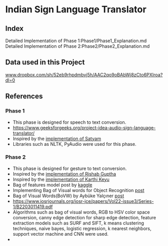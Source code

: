 # Indian Sign Language Translator
## Index

Detailed Implementation of Phase 1:Phase1/Phase1_Explanation.md <br>
Detailed Implementation of Phase 2:Phase2/Phase2_Explanation.md <br>

## Data used in this Project
www.dropbox.com/sh/52eb9rhpdmbvj5h/AAC2qo9oBAbWj8zCto6PXlroa?dl=0

## References
### Phase 1
- This phase is designed for speech to text conversion.
- https://www.geeksforgeeks.org/project-idea-audio-sign-language-translator/
- Inspired by the [implementation of Satyam](https://github.com/satyam9090/Automatic-Indian-Sign-Language-Translator-ISL)
- Libraries such as NLTK, PyAudio were used for this phase.
### Phase 2
- This phase is designed for gesture to text conversion.
- Inspired by the [implementation of Rishab Guptha](https://github.com/imRishabhGupta/Indian-Sign-Language-Recognition)
- Inspired by the [implementation of Karthi Keyu](https://github.com/Karthikeyu/Indian-sign-language-recognition)
- Bag of features model post by [kaggle](https://www.kaggle.com/pierre54/bag-of-words-model-with-sift-descriptors)
- Implementing Bag of Visual words for Object Recognition [post](https://kushalvyas.github.io/BOV.html)
- Bag of Visual Words(BoVW) by Aybüke Yalçıner [post](https://medium.com/@aybukeyalcinerr/bag-of-visual-words-bovw-db9500331b2f)
- https://www.iosrjournals.org/iosr-jce/papers/Vol22-issue3/Series-1/B2203011419.pdf
- Algorithms such as bag of visual words, RGB to HSV color space conversion, canny edge detection for sharp edge detection, feature extraction models such   as SURF and SIFT, k means clustering techniques, naive bayes, logistic regression, k nearest neighbors, support vector machine and CNN were used.
- 




